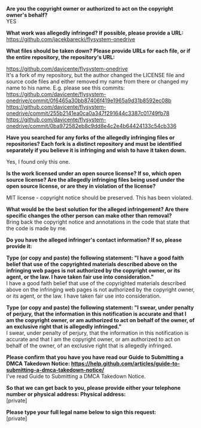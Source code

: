 **Are you the copyright owner or authorized to act on the copyright owner's behalf?**  
YES

**What work was allegedly infringed? If possible, please provide a URL:**  
https://github.com/jacekbarecki/flysystem-onedrive

**What files should be taken down? Please provide URLs for each file, or if the entire repository, the repository's URL:**  

https://github.com/davicente/flysystem-onedrive  
It's a fork of my repository, but the author changed the LICENSE file and source code files and either removed my name from there or changed my name to his name. E.g. please see this commits:  
https://github.com/davicente/flysystem-onedrive/commit/0f6465a30bb87406f419e1965a9d31b8592ec08b  
https://github.com/davicente/flysystem-onedrive/commit/255b2141ea0ca0a347f291644c3387c01749fb78  
https://github.com/davicente/flysystem-onedrive/commit/0ba972582eb8c9dd8e4c2e4b64424133c54cb336  

**Have you searched for any forks of the allegedly infringing files or repositories? Each fork is a distinct repository and must be identified separately if you believe it is infringing and wish to have it taken down.**  

Yes, I found only this one.

**Is the work licensed under an open source license? If so, which open source license? Are the allegedly infringing files being used under the open source license, or are they in violation of the license?**  

MIT license - copyright notice should be preserved. This has been violated.

**What would be the best solution for the alleged infringement? Are there specific changes the other person can make other than removal?**  
Bring back the copyright notice and annotations in the code that state that the code is made by me.  

**Do you have the alleged infringer's contact information? If so, please provide it:**  

**Type (or copy and paste) the following statement: "I have a good faith belief that use of the copyrighted materials described above on the infringing web pages is not authorized by the copyright owner, or its agent, or the law. I have taken fair use into consideration."**  
I have a good faith belief that use of the copyrighted materials described above on the infringing web pages is not authorized by the copyright owner, or its agent, or the law. I have taken fair use into consideration.

**Type (or copy and paste) the following statement: "I swear, under penalty of perjury, that the information in this notification is accurate and that I am the copyright owner, or am authorized to act on behalf of the owner, of an exclusive right that is allegedly infringed."**  
I swear, under penalty of perjury, that the information in this notification is accurate and that I am the copyright owner, or am authorized to act on behalf of the owner, of an exclusive right that is allegedly infringed.

**Please confirm that you have you have read our Guide to Submitting a DMCA Takedown Notice: https://help.github.com/articles/guide-to-submitting-a-dmca-takedown-notice/**  
I've read Guide to Submitting a DMCA Takedown Notice.

**So that we can get back to you, please provide either your telephone number or physical address:
Physical address:**  
[private]  

**Please type your full legal name below to sign this request:**  
[private]
